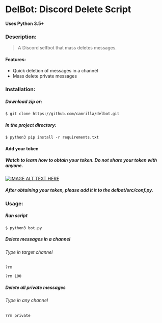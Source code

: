 DelBot: Discord Delete Script
==========================

**Uses Python 3.5+**


### Description: 
> A Discord selfbot that mass deletes messages.

#### Features:
 * Quick deletion of messages in a channel
 * Mass delete private messages

### Installation:
##### Download zip or:
``` {.sourceCode .bash}
$ git clone https://github.com/camrilla/delbot.git
```

##### In the project directory:
``` {.sourceCode .bash}
$ python3 pip install -r requirements.txt
```

#### Add your token

##### Watch to learn how to obtain your token. Do not share your token with anyone.
[![IMAGE ALT TEXT HERE](http://img.youtube.com/vi/tI1lzqzLQCs/0.jpg)](http://www.youtube.com/watch?v=tI1lzqzLQCs)

##### After obtaining your token, please add it it to the delbot/src/conf.py.

### Usage:


##### Run script
``` {.sourceCode .bash}
$ python3 bot.py
```

##### Delete messages in a channel
###### Type in target channel
``` {.sourceCode .bash}
?rm
```
``` {.sourceCode .bash}
?rm 100
```

##### Delete all private messages
###### Type in any channel
``` {.sourceCode .bash}
?rm private
```
